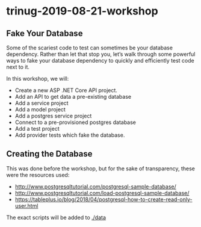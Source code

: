 # trinug-2019-08-21-workshop

## Fake Your Database

Some of the scariest code to test can sometimes be your database dependency. Rather than let that stop you, let’s walk through some powerful ways to fake your database dependency to quickly and efficiently test code next to it.

In this workshop, we will:

* Create a new ASP .NET Core API project.
* Add an API to get data a pre-existing database
* Add a service project
* Add a model project
* Add a postgres service project
* Connect to a pre-provisioned postgres database
* Add a test project
* Add provider tests which fake the database.

## Creating the Database

This was done before the workshop, but for the sake of transparency, these were the resources used:

* http://www.postgresqltutorial.com/postgresql-sample-database/
* http://www.postgresqltutorial.com/load-postgresql-sample-database/
* https://tableplus.io/blog/2018/04/postgresql-how-to-create-read-only-user.html

The exact scripts will be added to [./data](./data)